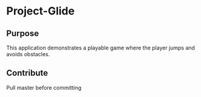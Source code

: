 # Project-Glide
## Purpose
This application demonstrates a playable game where the player jumps and avoids obstacles.  
## Contribute
Pull master before committing
